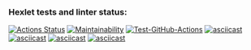 ### Hexlet tests and linter status:
[![Actions Status](https://github.com/SkrMkr/frontend-project-lvl1/workflows/hexlet-check/badge.svg)](https://github.com/SkrMkr/frontend-project-lvl1/actions)
[![Maintainability](https://api.codeclimate.com/v1/badges/a99a88d28ad37a79dbf6/maintainability)](https://codeclimate.com/github/codeclimate/codeclimate/maintainability)
[![Test-GitHub-Actions](https://github.com/SkrMkr/frontend-project-lvl1/actions/workflows/mytesting.yml/badge.svg)](https://github.com/SkrMkr/frontend-project-lvl1/actions/workflows/mytesting.yml)
[![asciicast](https://asciinema.org/a/UfLPPO0FWQF3jCfvQYRAhdo5w.svg)](https://asciinema.org/a/UfLPPO0FWQF3jCfvQYRAhdo5w)
[![asciicast](https://asciinema.org/a/hqmrpKZVt8LgHPAB4qI1SCRvt.svg)](https://asciinema.org/a/hqmrpKZVt8LgHPAB4qI1SCRvt)
[![asciicast](https://asciinema.org/a/bWNw6Ffzhnf2wU0pPXOnSPu1H.svg)](https://asciinema.org/a/bWNw6Ffzhnf2wU0pPXOnSPu1H)
[![asciicast](https://asciinema.org/a/1wwLviov0ST13q6vOHo7Tg364.svg)](https://asciinema.org/a/1wwLviov0ST13q6vOHo7Tg364)